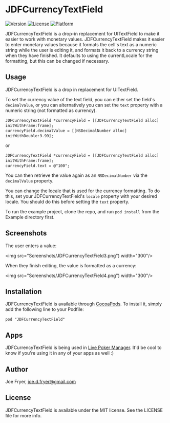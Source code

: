 # JDFCurrencyTextField

[![Version](https://img.shields.io/cocoapods/v/JDFCurrencyTextField.svg?style=flat)](http://cocoadocs.org/docsets/JDFCurrencyTextField)
[![License](https://img.shields.io/cocoapods/l/JDFCurrencyTextField.svg?style=flat)](http://cocoadocs.org/docsets/JDFCurrencyTextField)
[![Platform](https://img.shields.io/cocoapods/p/JDFCurrencyTextField.svg?style=flat)](http://cocoadocs.org/docsets/JDFCurrencyTextField)

JDFCurrencyTextField is a drop-in replacement for UITextField to make it easier to work with monetary values. JDFCurrencyTextField makes it easier to enter monetary values because it formats the cell's text as a numeric string while the user is editing it, and formats it back to a currency string when they have finished. It defaults to using the currentLocale for the formatting, but this can be changed if necessary.

## Usage

JDFCurrencyTextField is a drop in replacement for UITextField.

To set the currency value of the text field, you can either set the field's `decimalValue`, or you can alternatively you can set the `text` property with a numeric string (not formatted as currency).

``` objc
JDFCurrencyTextField *currencyField = [[JDFCurrencyTextField alloc] initWithFrame:frame];
currencyField.decimalValue = [[NSDecimalNumber alloc] initWithDouble:9.99];
```
or
``` objc
JDFCurrencyTextField *currencyField = [[JDFCurrencyTextField alloc] initWithFrame:frame];
currencyField.text = @"100";
```

You can then retrieve the value again as an `NSDecimalNumber` via the `decimalValue` property.

You can change the locale that is used for the currency formatting. To do this, set your JDFCurrencyTextField's `locale` property with your desired locale. You should do this before setting the `text` property.

To run the example project, clone the repo, and run `pod install` from the Example directory first.

## Screenshots

The user enters a value:

<img src="Screenshots/JDFCurrencyTextField3.png") width="300"/>

When they finish editing, the value is formatted as a currency:

<img src="Screenshots/JDFCurrencyTextField4.png") width="300"/>

## Installation

JDFCurrencyTextField is available through [CocoaPods](http://cocoapods.org). To install
it, simply add the following line to your Podfile:

    pod "JDFCurrencyTextField"

## Apps

JDFCurrencyTextField is being used in [Live Poker Manager](https://itunes.apple.com/gb/app/live-poker-manager-app/id828305743?mt=8). It'd be cool to know if you're using it in any of your apps as well :)

## Author

Joe Fryer, joe.d.fryer@gmail.com

## License

JDFCurrencyTextField is available under the MIT license. See the LICENSE file for more info.
